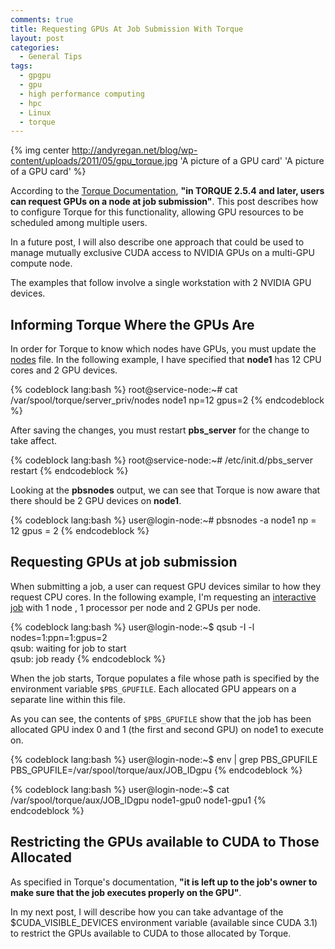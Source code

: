 ```yaml
---
comments: true
title: Requesting GPUs At Job Submission With Torque
layout: post
categories:
  - General Tips
tags:
  - gpgpu
  - gpu
  - high performance computing
  - hpc
  - Linux
  - torque
---
```

{% img center http://andyregan.net/blog/wp-content/uploads/2011/05/gpu_torque.jpg 'A picture of a GPU card' 'A picture of a GPU card' %}

According to the [Torque Documentation][1], **"in TORQUE 2.5.4 and later, users can request GPUs on a node at job submission"**. This 
post describes how to configure Torque for this functionality, allowing GPU resources to be scheduled among multiple users.

In a future post, I will also describe one approach that could be used to manage mutually exclusive CUDA access to NVIDIA GPUs on a 
multi-GPU compute node.

The examples that follow involve a single workstation with 2 NVIDIA GPU devices.

## Informing Torque Where the GPUs Are

In order for Torque to know which nodes have GPUs, you must update the [nodes][2] file. In the following example, I have specified 
that **node1** has 12 CPU cores and 2 GPU devices.

{% codeblock lang:bash %}
root@service-node:~# cat /var/spool/torque/server_priv/nodes
node1 np=12 gpus=2
{% endcodeblock %}

After saving the changes, you must restart **pbs_server** for the change to take affect.

{% codeblock lang:bash %}
root@service-node:~# /etc/init.d/pbs_server restart
{% endcodeblock %}

Looking at the **pbsnodes** output, we can see that Torque is now aware that there should be 2 GPU devices on **node1**.

{% codeblock lang:bash %}
user@login-node:~# pbsnodes -a
node1
     np = 12
     gpus = 2
{% endcodeblock %}

## Requesting GPUs at job submission

When submitting a job, a user can request GPU devices similar to how they request CPU cores. In the following example, 
I'm requesting an [interactive job][3] with 1 node , 1 processor per node and 2 GPUs per node.

{% codeblock lang:bash %}
user@login-node:~$ qsub -I -l nodes=1:ppn=1:gpus=2  
qsub: waiting for job <job id> to start  
qsub: job <job id> ready
{% endcodeblock %}

When the job starts, Torque populates a file whose path is specified by the environment variable `$PBS_GPUFILE`. Each 
allocated GPU appears on a separate line within this file.

As you can see, the contents of `$PBS_GPUFILE` show that the job has been allocated GPU index 0 and 1 (the first and 
second GPU) on node1 to execute on.

{% codeblock lang:bash %}
user@login-node:~$ env | grep PBS_GPUFILE
PBS_GPUFILE=/var/spool/torque/aux/JOB_IDgpu
{% endcodeblock %}

{% codeblock lang:bash %}
user@login-node:~$ cat /var/spool/torque/aux/JOB_IDgpu
node1-gpu0
node1-gpu1
{% endcodeblock %}

## Restricting the GPUs available to CUDA to Those Allocated

As specified in Torque's documentation, **"it is left up to the job's owner to make sure that the job executes properly on the GPU"**.

In my next post, I will describe how you can take advantage of the $CUDA\_VISIBLE\_DEVICES environment variable (available since CUDA 3.1) to restrict the GPUs available to CUDA to those allocated by Torque.

 [1]: http://www.adaptivecomputing.com/resources/docs/torque/3.7schedulinggpus.php
 [2]: http://www.adaptivecomputing.com/resources/docs/torque/1.5nodeconfig.php
 [3]: http://www.clusterresources.com/torquedocs21/users/2.2files.shtml#interactive
